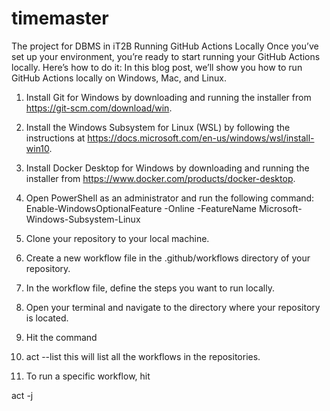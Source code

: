 # timemaster
The project for DBMS in iT2B
Running GitHub Actions Locally
Once you’ve set up your environment, you’re ready to start running your GitHub Actions locally. Here’s how to do it:
In this blog post, we’ll show you how to run GitHub Actions locally on Windows, Mac, and Linux.

1. Install Git for Windows by downloading and running the installer from https://git-scm.com/download/win.
2. Install the Windows Subsystem for Linux (WSL) by following the instructions at https://docs.microsoft.com/en-us/windows/wsl/install-win10.
3. Install Docker Desktop for Windows by downloading and running the installer from https://www.docker.com/products/docker-desktop.
4. Open PowerShell as an administrator and run the following command: Enable-WindowsOptionalFeature -Online -FeatureName Microsoft-Windows-Subsystem-Linux
5. Clone your repository to your local machine.
6. Create a new workflow file in the .github/workflows directory of your repository.
7. In the workflow file, define the steps you want to run locally.
8. Open your terminal and navigate to the directory where your repository is located.
9. Hit the command
10. act --list
this will list all the workflows in the repositories.


11. To run a specific workflow, hit

act -j <Job name>
